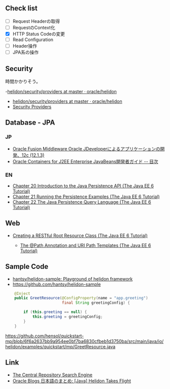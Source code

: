 ## Check list

- [ ] Request Headerの取得
- [ ] RequestのContext化
- [X] HTTP Status Codeの変更
- [ ] Read Configuration
- [ ] Header操作 
- [ ] JPA系の操作

## Security

時間かかりそう。

-[helidon/security/providers at master · oracle/helidon](https://github.com/oracle/helidon/tree/master/security/providers "helidon/security/providers at master · oracle/helidon")
- [helidon/security/providers at master · oracle/helidon](https://github.com/oracle/helidon/tree/master/security/providers "helidon/security/providers at master · oracle/helidon")
- [Security Providers](https://helidon.io/docs/latest/#/security/02_providers "Security Providers")


## Database - JPA

### JP

- [Oracle Fusion Middleware Oracle JDeveloperによるアプリケーションの開発、12c (12.1.3)](https://docs.oracle.com/cd/E57014_01/jdev/user-guide/toc.htm "Oracle Fusion Middleware Oracle JDeveloperによるアプリケーションの開発、12c (12.1.3)")
- [Oracle Containers for J2EE Enterprise JavaBeans開発者ガイド -- 目次](https://docs.oracle.com/cd/E18355_01/web.1013/B31852-03/toc.htm "Oracle Containers for J2EE Enterprise JavaBeans開発者ガイド -- 目次")

### EN

- [Chapter 20 Introduction to the Java Persistence API (The Java EE 6 Tutorial)](https://docs.oracle.com/cd/E19798-01/821-1841/bnbpz/index.html "Chapter 20 Introduction to the Java Persistence API (The Java EE 6 Tutorial)")
- [Chapter 21 Running the Persistence Examples (The Java EE 6 Tutorial)](https://docs.oracle.com/cd/E19798-01/821-1841/gijst/index.html "Chapter 21 Running the Persistence Examples (The Java EE 6 Tutorial)")
- [Chapter 22 The Java Persistence Query Language (The Java EE 6 Tutorial)](https://docs.oracle.com/cd/E19798-01/821-1841/bnbtg/index.html "Chapter 22 The Java Persistence Query Language (The Java EE 6 Tutorial)")

## Web

- [Creating a RESTful Root Resource Class (The Java EE 6 Tutorial)](https://docs.oracle.com/cd/E19798-01/821-1841/6nmq2cp22/index.html "Creating a RESTful Root Resource Class (The Java EE 6 Tutorial)")
  
  - [The @Path Annotation and URI Path Templates (The Java EE 6 Tutorial)](https://docs.oracle.com/cd/E19798-01/821-1841/6nmq2cp26/index.html "The @Path Annotation and URI Path Templates (The Java EE 6 Tutorial)")

## Sample Code

- [hantsy/helidon-sample: Playground of helidon framework](https://github.com/hantsy/helidon-sample "hantsy/helidon-sample: Playground of helidon framework")
- https://github.com/hantsy/helidon-sample

```java
    @Inject
    public GreetResource(@ConfigProperty(name = "app.greeting")
                         final String greetingConfig) {

        if (this.greeting == null) {
            this.greeting = greetingConfig;
        }
    }
```
https://github.com/hensol/quickstart-mp/blob/6f6a2637bb9a954ee0bf7ba6830cfbeb1d3750ba/src/main/java/io/helidon/examples/quickstart/mp/GreetResource.java

## Link

- [The Central Repository Search Engine](https://search.maven.org/search?q=g:io.helidon.webserver "The Central Repository Search Engine")
- [Oracle Blogs 日本語のまとめ: [Java] Helidon Takes Flight](https://orablogs-jp.blogspot.com/2018/09/helidon-takes-flight.html "Oracle Blogs 日本語のまとめ: [Java] Helidon Takes Flight")